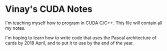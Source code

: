 # Vinay's CUDA Notes

I'm teaching myself how to program in CUDA C/C++. This file will contain all my notes.

I'm hoping to learn how to write code that uses the Pascal architecture of cards by 
2018 April, and to put it to use by the end of the year.


